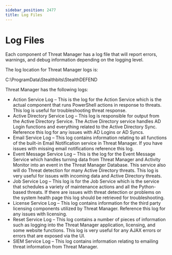```yaml
---
sidebar_position: 2477
title: Log Files
---
```


# Log Files

Each component of Threat Manager has a log file that will report errors, warnings, and debug information depending on the logging level.

The log location for Threat Manager logs is:

C:\ProgramData\Stealthbits\StealthDEFEND

Threat Manager has the following logs:

* Action Service Log – This is the log for the Action Service which is the actual component that runs PowerShell actions in response to threats. This log is useful for troubleshooting threat response.
* Active Directory Service Log – This log is responsible for output from the Active Directory Service. The Active Directory service handles AD Login functions and everything related to the Active Directory Sync. Reference this log for any issues with AD Logins or AD Syncs.
* Email Service Log – This log contains information relating to all functions of the built-in Email Notification service in Threat Manager. If you have issues with missing email notifications reference this log.
* Event Message Service Log – This is the log for the Event Message Service which handles turning data from Threat Manager and Activity Monitor into an event in the Threat Manager Database. This service also will do Threat detection for many Active Directory threats. This log is very useful for issues with incoming data and Active Directory threats.
* Job Service Log – This log is for the Job Service which is the service that schedules a variety of maintenance actions and all the Python-based threats. If there are issues with threat detection or problems on the system health page this log should be retrieved for troubleshooting.
* License Service Log – This log contains information for the third party licensing components utilized by Threat Manager. Reference this log for any issues with licensing.
* Reset Service Log – This log contains a number of pieces of information such as logging into the Threat Manager application, licensing, and some website functions. This log is very useful for any AJAX errors or errors that are exposed via the UI.
* SIEM Service Log – This log contains information relating to emailing threat information from Threat Manager.